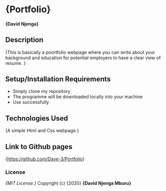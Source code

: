 # {Portfolio}
####  **{David Njenga}**
## Description
{This is basically a poortfolio webpage where you can write about your background and education for potential employers to have a clear view of resume. }
## Setup/Installation Requirements
* Simply clone my repository
* The programme will be downloaded locally into your machine
* Use successfully
## Technologies Used
{A simple Html and Css webpage.}
## Link to Github pages
{https://github.com/Dave-3/Portfolio}
### License
*{MIT License.}*
Copyright (c) {2020} **{David Njenga Mburu}**